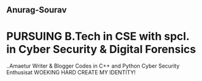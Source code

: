 ## Anurag-Sourav
# PURSUING B.Tech in CSE with spcl. in Cyber Security & Digital Forensics
..Amaetur Writer & Blogger 
Codes in C++ and Python
Cyber Security Enthusisat 
WOEKING HARD CREATE MY IDENTITY!
